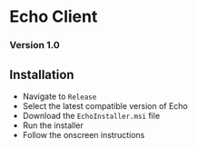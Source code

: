 # Echo Client
### Version 1.0
## Installation 
* Navigate to `Release`
* Select the latest compatible version of Echo
* Download the `EchoInstaller.msi` file
* Run the installer
* Follow the onscreen instructions
